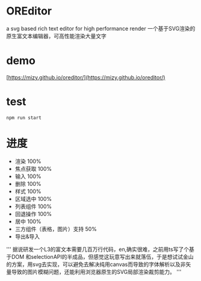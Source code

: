 # OREditor
a svg based rich text editor for high performance render
一个基于SVG渲染的原生富文本编辑器，可高性能渲染大量文字

# demo
[https://mizy.github.io/oreditor/](https://mizy.github.io/oreditor/)

# test
```
npm run start
```

# 进度
+ 渲染 100%
+ 焦点获取 100%
+ 输入 100%
+ 删除 100%
+ 样式 100%
+ 区域选中 100%
+ 列表组件 100%
+ 回退操作 100%
+ 居中 100%
+ 三方组件（表格，图片）支持 50%
+ 导出&导入

'''
据说研发一个L3的富文本需要几百万行代码，en,确实很难，之前用ts写了个基于DOM 和selectionAPI的半成品，但感觉这玩意写出来就落伍，于是想试试金山的方案，用svg去实现，可以避免去解决纯用canvas而导致的字体解析以及非矢量导致的图片模糊问题，还能利用浏览器原生的SVG局部渲染裁剪能力。
'''
